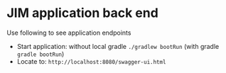 # JIM application back end


Use following to see application endpoints
* Start application: without local gradle `./gradlew bootRun` (with gradle `gradle bootRun`)
* Locate to: `http://localhost:8080/swagger-ui.html`
